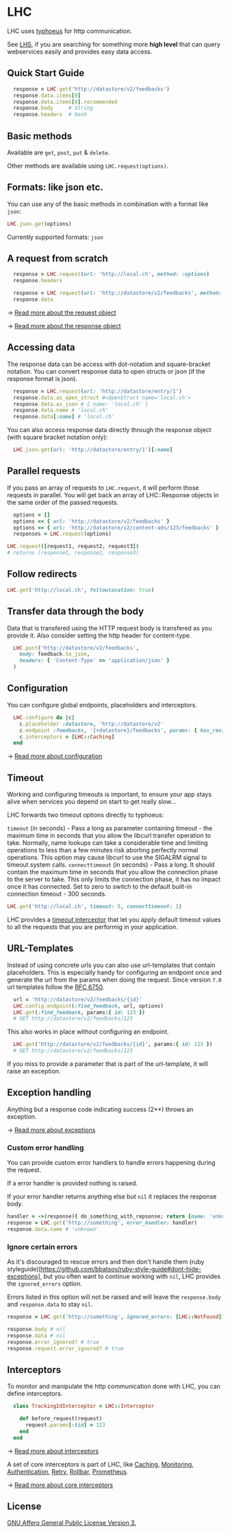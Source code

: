 LHC
===

LHC uses [typhoeus](https://github.com/typhoeus/typhoeus) for http communication.

See [LHS](https://github.com/local-ch/LHS), if you are searching for something more **high level** that can query webservices easily and provides easy data access.

## Quick Start Guide

```ruby
  response = LHC.get('http://datastore/v2/feedbacks')
  response.data.items[0]
  response.data.items[0].recommended
  response.body     # String
  response.headers  # Hash
```

## Basic methods

Available are `get`, `post`, `put` & `delete`.

Other methods are available using `LHC.request(options)`.

## Formats: like json etc.

You can use any of the basic methods in combination with a format like `json`:

```ruby
LHC.json.get(options)
```

Currently supported formats: `json`

## A request from scratch

```ruby
  response = LHC.request(url: 'http://local.ch', method: :options)
  response.headers

  response = LHC.request(url: 'http://datastore/v2/feedbacks', method: :get)
  response.data
```

→ [Read more about the request object](docs/request.md)

→ [Read more about the response object](docs/response.md)

## Accessing data

The response data can be access with dot-notation and square-bracket notation. You can convert response data to open structs or json (if the response format is json).

```ruby
  response = LHC.request(url: 'http://datastore/entry/1')
  response.data.as_open_struct #<OpenStruct name='local.ch'>
  response.data.as_json # { name: 'local.ch' }
  response.data.name # 'local.ch'
  response.data[:name] # 'local.ch'
```

You can also access response data directly through the response object (with square bracket notation only):

```ruby
  LHC.json.get(url: 'http://datastore/entry/1')[:name]
```

## Parallel requests

If you pass an array of requests to `LHC.request`, it will perform those requests in parallel.
You will get back an array of LHC::Response objects in the same order of the passed requests.

```ruby
  options = []
  options << { url: 'http://datastore/v2/feedbacks' }
  options << { url: 'http://datastore/v2/content-ads/123/feedbacks' }
  responses = LHC.request(options)
```

```ruby
LHC.request([request1, request2, request3])
# returns [response1, response2, response3]
```

## Follow redirects

```ruby
LHC.get('http://local.ch', followlocation: true)
```

## Transfer data through the body

Data that is transfered using the HTTP request body is transfered as you provide it.
Also consider setting the http header for content-type.

```ruby
  LHC.post('http://datastore/v2/feedbacks',
    body: feedback.to_json,
    headers: { 'Content-Type' => 'application/json' }
  )
```

## Configuration

You can configure global endpoints, placeholders and interceptors.

```ruby
  LHC.configure do |c|
    c.placeholder :datastore, 'http://datastore/v2'
    c.endpoint :feedbacks, '{+datastore}/feedbacks', params: { has_reviews: true }
    c.interceptors = [LHC::Caching]
  end
```

→ [Read more about configuration](docs/configuration.md)

## Timeout

Working and configuring timeouts is important, to ensure your app stays alive when services you depend on start to get really slow...

LHC forwards two timeout options directly to typhoeus:

`timeout` (in seconds) - Pass a long as parameter containing timeout - the maximum time in seconds that you allow the libcurl transfer operation to take. Normally, name lookups can take a considerable time and limiting operations to less than a few minutes risk aborting perfectly normal operations. This option may cause libcurl to use the SIGALRM signal to timeout system calls.
`connecttimeout` (in seconds) - Pass a long. It should contain the maximum time in seconds that you allow the connection phase to the server to take. This only limits the connection phase, it has no impact once it has connected. Set to zero to switch to the default built-in connection timeout - 300 seconds. 

```ruby
LHC.get('http://local.ch', timeout: 5, connecttimeout: 1)
```

LHC provides a [timeout interceptor](docs/interceptors/default_timeout.md) that let you apply default timeout values to all the requests that you are performig in your application.

## URL-Templates

Instead of using concrete urls you can also use url-templates that contain placeholders.
This is especially handy for configuring an endpoint once and generate the url from the params when doing the request.
Since version `7.0` url templates follow the [RFC 6750](https://tools.ietf.org/html/rfc6570).

```ruby
  url = 'http://datastore/v2/feedbacks/{id}'
  LHC.config.endpoint(:find_feedback, url, options)
  LHC.get(:find_feedback, params:{ id: 123 })
  # GET http://datastore/v2/feedbacks/123
```

This also works in place without configuring an endpoint.

```ruby
  LHC.get('http://datastore/v2/feedbacks/{id}', params:{ id: 123 })
  # GET http://datastore/v2/feedbacks/123
```

If you miss to provide a parameter that is part of the url-template, it will raise an exception.

## Exception handling

Anything but a response code indicating success (2**) throws an exception.

→ [Read more about exceptions](docs/exceptions.md)

### Custom error handling

You can provide custom error handlers to handle errors happening during the request.

If a error handler is provided nothing is raised.

If your error handler returns anything else but `nil` it replaces the response body.

```ruby
handler = ->(response){ do_something_with_repsonse; return {name: 'unknown'} }
response = LHC.get('http://something', error_handler: handler)
response.data.name # 'unknown'
```

### Ignore certain errors

As it's discouraged to rescue errors and then don't handle them (ruby styleguide)[https://github.com/bbatsov/ruby-style-guide#dont-hide-exceptions],
but you often want to continue working with `nil`, LHC provides the `ignored_errors` option.

Errors listed in this option will not be raised and will leave the `response.body` and `response.data` to stay `nil`.

```ruby
response = LHC.get('http://something', ignored_errors: [LHC::NotFound])

response.body # nil
response.data # nil
response.error_ignored? # true
response.request.error_ignored? # true
```

## Interceptors

To monitor and manipulate the http communication done with LHC, you can define interceptors.

```ruby
  class TrackingIdInterceptor < LHC::Interceptor

    def before_request(request)
      request.params[:tid] = 123
    end
  end
```

→ [Read more about interceptors](docs/interceptors.md)

A set of core interceptors is part of LHC,
like
[Caching](/docs/interceptors/caching.md),
[Monitoring](/docs/interceptors/monitoring.md),
[Authentication](/docs/interceptors/authentication.md),
[Retry](/docs/interceptors/retry.md),
[Rollbar](/docs/interceptors/rollbar.md),
[Prometheus](/docs/interceptors/prometheus.md).

→ [Read more about core interceptors](docs/interceptors.md#core-interceptors)


## License

[GNU Affero General Public License Version 3.](https://www.gnu.org/licenses/agpl-3.0.en.html)
